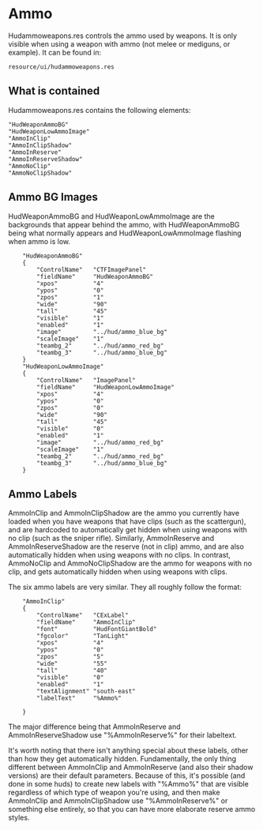 # Ammo

Hudammoweapons.res controls the ammo used by weapons. It is only visible when using a weapon with ammo (not melee or mediguns, or example). It can be found in:
```
resource/ui/hudammoweapons.res
```

## What is contained

Hudammoweapons.res contains the following elements:
```
"HudWeaponAmmoBG"
"HudWeaponLowAmmoImage"
"AmmoInClip"
"AmmoInClipShadow"
"AmmoInReserve"
"AmmoInReserveShadow"
"AmmoNoClip"
"AmmoNoClipShadow"
```

## Ammo BG Images

HudWeaponAmmoBG and HudWeaponLowAmmoImage are the backgrounds that appear behind the ammo, with HudWeaponAmmoBG being what normally appears and HudWeaponLowAmmoImage flashing when ammo is low.

```
	"HudWeaponAmmoBG"
	{
		"ControlName"	"CTFImagePanel"
		"fieldName"		"HudWeaponAmmoBG"
		"xpos"			"4"
		"ypos"			"0"
		"zpos"			"1"
		"wide"			"90"
		"tall"			"45"
		"visible"		"1"
		"enabled"		"1"
		"image"			"../hud/ammo_blue_bg"
		"scaleImage"	"1"	
		"teambg_2"		"../hud/ammo_red_bg"
		"teambg_3"		"../hud/ammo_blue_bg"	
	}
	"HudWeaponLowAmmoImage"
	{
		"ControlName"	"ImagePanel"
		"fieldName"		"HudWeaponLowAmmoImage"
		"xpos"			"4"
		"ypos"			"0"
		"zpos"			"0"
		"wide"			"90"
		"tall"			"45"
		"visible"		"0"
		"enabled"		"1"
		"image"			"../hud/ammo_red_bg"
		"scaleImage"	"1"	
		"teambg_2"		"../hud/ammo_red_bg"
		"teambg_3"		"../hud/ammo_blue_bg"	
	}
```

## Ammo Labels

AmmoInClip and AmmoInClipShadow are the ammo you currently have loaded when you have weapons that have clips (such as the scattergun), and are hardcoded to automatically get hidden when using weapons with no clip (such as the sniper rifle). Similarly, AmmoInReserve and AmmoInReserveShadow are the reserve (not in clip) ammo, and are also automatically hidden when using weapons with no clips. In contrast, AmmoNoClip and AmmoNoClipShadow are the ammo for weapons with no clip, and gets automatically hidden when using weapons with clips.

The six ammo labels are very similar. They all roughly follow the format:
```
	"AmmoInClip"
	{
		"ControlName"	"CExLabel"
		"fieldName"		"AmmoInClip"
		"font"			"HudFontGiantBold"
		"fgcolor"		"TanLight"
		"xpos"			"4"
		"ypos"			"0"
		"zpos"			"5"
		"wide"			"55"
		"tall"			"40"
		"visible"		"0"
		"enabled"		"1"
		"textAlignment"	"south-east"	
		"labelText"		"%Ammo%"
		
	}
```
The major difference being that AmmoInReserve and AmmoInReserveShadow use "%AmmoInReserve%" for their labeltext.

It's worth noting that there isn't anything special about these labels, other than how they get automatically hidden. Fundamentally, the only thing different between AmmoInClip and AmmoInReserve (and also their shadow versions) are their default parameters. Because of this, it's possible (and done in some huds) to create new labels with "%Ammo%" that are visible regardless of which type of weapon you're using, and then make AmmoInClip and AmmoInClipShadow use "%AmmoInReserve%" or something else entirely, so that you can have more elaborate reserve ammo styles.